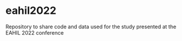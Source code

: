 # eahil2022
Repository to share code and data used for the study presented at the EAHIL 2022 conference
